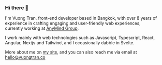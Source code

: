 ### Hi there 👋

I'm Vuong Tran, front-end developer based in Bangkok, with over 8 years of experience in crafting engaging and user-friendly web experiences, currently working at [AnyMind Group](https://anymindgroup.com/).

I work mainly with web technologies such as Javascript, Typescript, React, Angular, Nextjs and Tailwind, and I occasionally dabble in Svelte.

More about me on [my site](http://vuongtran.co/), and you can also reach me via email at [hello@vuongtran.co](mailto:hello@vuongtran.co)
